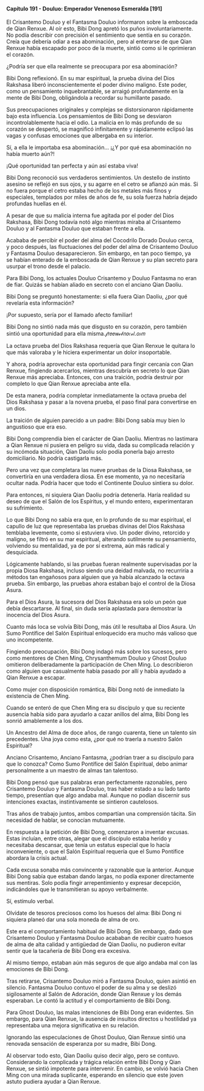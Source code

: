 
#### Capítulo 191 - Douluo: Emperador Venenoso Esmeralda [191]

El Crisantemo Douluo y el Fantasma Douluo informaron sobre la emboscada de Qian Renxue. Al oír esto, Bibi Dong apretó los puños involuntariamente. No podía describir con precisión el sentimiento que sentía en su corazón. Creía que debería odiar a esa abominación, pero al enterarse de que Qian Renxue había escapado por poco de la muerte, sintió como si le oprimieran el corazón.

¿Podría ser que ella realmente se preocupara por esa abominación?

Bibi Dong reflexionó. En su mar espiritual, la prueba divina del Dios Rakshasa liberó inconscientemente el poder divino maligno. Este poder, como un pensamiento inquebrantable, se arraigó profundamente en la mente de Bibi Dong, obligándola a recordar su humillante pasado.

Sus preocupaciones originales y complejas se distorsionaron rápidamente bajo esta influencia. Los pensamientos de Bibi Dong se desviaron incontrolablemente hacia el odio. La malicia en lo más profundo de su corazón se despertó, se magnificó infinitamente y rápidamente eclipsó las vagas y confusas emociones que albergaba en su interior.

Sí, a ella le importaba esa abominación… ¡¿Y por qué esa abominación no había muerto aún?!

¡Qué oportunidad tan perfecta y aún así estaba viva!

Bibi Dong reconoció sus verdaderos sentimientos. Un destello de instinto asesino se reflejó en sus ojos, y su agarre en el cetro se afianzó aún más. Si no fuera porque el cetro estaba hecho de los metales más finos y especiales, templados por miles de años de fe, su sola fuerza habría dejado profundas huellas en él.

A pesar de que su malicia interna fue agitada por el poder del Dios Rakshasa, Bibi Dong todavía notó algo mientras miraba al Crisantemo Douluo y al Fantasma Douluo que estaban frente a ella.

Acababa de percibir el poder del alma del Cocodrilo Dorado Douluo cerca, y poco después, las fluctuaciones del poder del alma de Crisantemo Douluo y Fantasma Douluo desaparecieron. Sin embargo, en tan poco tiempo, ya se habían enterado de la emboscada de Qian Renxue y su plan secreto para usurpar el trono desde el palacio.

Para Bibi Dong, los actuales Douluo Crisantemo y Douluo Fantasma no eran de fiar. Quizás se habían aliado en secreto con el anciano Qian Daoliu.

Bibi Dong se preguntó honestamente: si ella fuera Qian Daoliu, ¿por qué revelaría esta información?

¡Por supuesto, sería por el llamado afecto familiar!

Bibi Dong no sintió nada más que disgusto en su corazón, pero también sintió una oportunidad para ella misma.𝒻𝘳𝘦𝘦𝘸ℯ𝒷𝘯𝘰𝑣ℯ𝑙.𝘤𝑜𝘮

La octava prueba del Dios Rakshasa requería que Qian Renxue le quitara lo que más valoraba y le hiciera experimentar un dolor insoportable.

Y ahora, podría aprovechar esta oportunidad para fingir cercanía con Qian Renxue, fingiendo acercarlos, mientras descubría en secreto lo que Qian Renxue más apreciaba. Entonces, con una traición, podría destruir por completo lo que Qian Renxue apreciaba ante ella.

De esta manera, podría completar inmediatamente la octava prueba del Dios Rakshasa y pasar a la novena prueba, el paso final para convertirse en un dios.

La traición de alguien parecido a un padre: Bibi Dong sabía muy bien lo angustioso que era eso.

Bibi Dong comprendía bien el carácter de Qian Daoliu. Mientras no lastimara a Qian Renxue ni pusiera en peligro su vida, dada su complicada relación y su incómoda situación, Qian Daoliu solo podía ponerla bajo arresto domiciliario. No podría castigarla más.

Pero una vez que completara las nueve pruebas de la Diosa Rakshasa, se convertiría en una verdadera diosa. En ese momento, ya no necesitaría ocultar nada. Podría hacer que todo el Continente Douluo sintiera su dolor.

Para entonces, ni siquiera Qian Daoliu podría detenerla. Haría realidad su deseo de que el Salón de los Espíritus, y el mundo entero, experimentaran su sufrimiento.

Lo que Bibi Dong no sabía era que, en lo profundo de su mar espiritual, el capullo de luz que representaba las pruebas divinas del Dios Rakshasa temblaba levemente, como si estuviera vivo. Un poder divino, retorcido y maligno, se filtró en su mar espiritual, alterando sutilmente su pensamiento, volviendo su mentalidad, ya de por sí extrema, aún más radical y desquiciada.

Lógicamente hablando, si las pruebas fueran realmente supervisadas por la propia Diosa Rakshasa, incluso siendo una deidad malvada, no recurriría a métodos tan engañosos para alguien que ya había alcanzado la octava prueba. Sin embargo, las pruebas ahora estaban bajo el control de la Diosa Asura.

Para el Dios Asura, la sucesora del Dios Rakshasa era solo un peón que debía descartarse. Al final, sin duda sería aplastada para demostrar la inocencia del Dios Asura.

Cuanto más loca se volvía Bibi Dong, más útil le resultaba al Dios Asura. Un Sumo Pontífice del Salón Espiritual enloquecido era mucho más valioso que uno incompetente.

Fingiendo preocupación, Bibi Dong indagó más sobre los sucesos, pero como mentores de Chen Ming, Chrysanthemum Douluo y Ghost Douluo omitieron deliberadamente la participación de Chen Ming. Lo describieron como alguien que casualmente había pasado por allí y había ayudado a Qian Renxue a escapar.

Como mujer con disposición romántica, Bibi Dong notó de inmediato la existencia de Chen Ming.

Cuando se enteró de que Chen Ming era su discípulo y que su reciente ausencia había sido para ayudarlo a cazar anillos del alma, Bibi Dong les sonrió amablemente a los dos.

Un Ancestro del Alma de doce años, de rango cuarenta, tiene un talento sin precedentes. Una joya como esta, ¿por qué no traerla a nuestro Salón Espiritual?

Anciano Crisantemo, Anciano Fantasma, ¿podrían traer a su discípulo para que lo conozca? Como Sumo Pontífice del Salón Espiritual, debo animar personalmente a un maestro de almas tan talentoso.

Bibi Dong pensó que sus palabras eran perfectamente razonables, pero Crisantemo Douluo y Fantasma Douluo, tras haber estado a su lado tanto tiempo, presentían que algo andaba mal. Aunque no podían discernir sus intenciones exactas, instintivamente se sintieron cautelosos.

Tras años de trabajo juntos, ambos compartían una comprensión tácita. Sin necesidad de hablar, se conocían mutuamente.

En respuesta a la petición de Bibi Dong, comenzaron a inventar excusas. Estas incluían, entre otras, alegar que el discípulo estaba herido y necesitaba descansar, que tenía un estatus especial que lo hacía inconveniente, o que el Salón Espiritual requería que el Sumo Pontífice abordara la crisis actual.

Cada excusa sonaba más convincente y razonable que la anterior. Aunque Bibi Dong sabía que estaban dando largas, no podía exponer directamente sus mentiras. Solo podía fingir arrepentimiento y expresar decepción, indicándoles que le transmitieran su apoyo verbalmente.

Sí, estímulo verbal.

Olvídate de tesoros preciosos como los huesos del alma: Bibi Dong ni siquiera planeó dar una sola moneda de alma de oro.

Este era el comportamiento habitual de Bibi Dong. Sin embargo, dado que Crisantemo Douluo y Fantasma Douluo acababan de recibir cuatro huesos de alma de alta calidad y antigüedad de Qian Daoliu, no pudieron evitar sentir que la tacañería de Bibi Dong era excesiva.

Al mismo tiempo, estaban aún más seguros de que algo andaba mal con las emociones de Bibi Dong.

Tras retirarse, Crisantemo Douluo miró a Fantasma Douluo, quien asintió en silencio. Fantasma Douluo contuvo el poder de su alma y se deslizó sigilosamente al Salón de Adoración, donde Qian Renxue y los demás esperaban. Le contó la actitud y el comportamiento de Bibi Dong.

Para Ghost Douluo, las malas intenciones de Bibi Dong eran evidentes. Sin embargo, para Qian Renxue, la ausencia de insultos directos u hostilidad ya representaba una mejora significativa en su relación.

Ignorando las especulaciones de Ghost Douluo, Qian Renxue sintió una renovada sensación de esperanza por su madre, Bibi Dong.

Al observar todo esto, Qian Daoliu quiso decir algo, pero se contuvo. Considerando la complicada y trágica relación entre Bibi Dong y Qian Renxue, se sintió impotente para intervenir. En cambio, se volvió hacia Chen Ming con una mirada suplicante, esperando en silencio que este joven astuto pudiera ayudar a Qian Renxue.